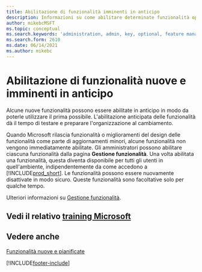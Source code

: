 ```yaml
---
title: Abilitazione di funzionalità imminenti in anticipo
description: Informazioni su come abilitare determinate funzionalità opzionali prima che diventino obbligatorie.
author: mikebcMSFT
ms.topic: conceptual
ms.search.keywords: 'administration, admin, key, optional, feature management, early access, preview'
ms.search.form: 2610
ms.date: 06/14/2021
ms.author: mikebc
---
```


# Abilitazione di funzionalità nuove e imminenti in anticipo

Alcune nuove funzionalità possono essere abilitate in anticipo in modo da poterle utilizzare il prima possibile. L'abilitazione anticipata delle funzionalità dà il tempo di testare e preparare l'organizzazione al cambiamento.

Quando Microsoft rilascia funzionalità o miglioramenti del design delle funzionalità come parte di aggiornamenti minori, alcune funzionalità non vengono immediatamente abilitate. Gli amministratori possono abilitare ciascuna funzionalità dalla pagina **Gestione funzionalità**. Una volta abilitata una funzionalità, questa diventa disponibile per tutti gli utenti in quell'ambiente, indipendentemente da come accedono a [!INCLUDE[prod_short](includes/prod_short.md)]. Le funzionalità possono essere nuovamente disattivate in modo sicuro. Queste funzionalità sono facoltative solo per qualche tempo.

Ulteriori informazioni su [Gestione funzionalità](/dynamics365/business-central/dev-itpro/administration/feature-management).  

## Vedi il relativo [training Microsoft](/training/modules/admin-online-dynamics-365-business-central/)

## Vedere anche

[Funzionalità nuove e pianificate](/dynamics365-release-plan/2021wave1/)  


[!INCLUDE[footer-include](includes/footer-banner.md)]
